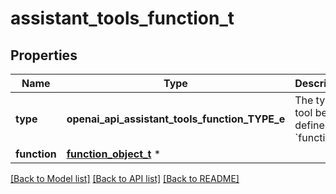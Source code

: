 # assistant_tools_function_t

## Properties
Name | Type | Description | Notes
------------ | ------------- | ------------- | -------------
**type** | **openai_api_assistant_tools_function_TYPE_e** | The type of tool being defined: &#x60;function&#x60; | 
**function** | [**function_object_t**](function_object.md) \* |  | 

[[Back to Model list]](../README.md#documentation-for-models) [[Back to API list]](../README.md#documentation-for-api-endpoints) [[Back to README]](../README.md)


